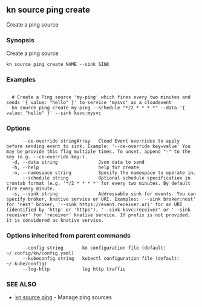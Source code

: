 ## kn source ping create

Create a ping source

### Synopsis

Create a ping source

```
kn source ping create NAME --sink SINK
```

### Examples

```

  # Create a Ping source 'my-ping' which fires every two minutes and sends '{ value: "hello" }' to service 'mysvc' as a cloudevent
  kn source ping create my-ping --schedule "*/2 * * * *" --data '{ value: "hello" }' --sink ksvc:mysvc
```

### Options

```
      --ce-override stringArray   Cloud Event overrides to apply before sending event to sink. Example: '--ce-override key=value' You may be provide this flag multiple times. To unset, append "-" to the key (e.g. --ce-override key-).
  -d, --data string               Json data to send
  -h, --help                      help for create
  -n, --namespace string          Specify the namespace to operate in.
      --schedule string           Optional schedule specification in crontab format (e.g. '*/2 * * * *' for every two minutes. By default fire every minute.
  -s, --sink string               Addressable sink for events. You can specify broker, knative service or URI. Examples: '--sink broker:nest' for 'nest' broker, '--sink https://event.receiver.uri' for an URI (identified by 'http' or 'https'), '--sink ksvc:receiver' or '--sink receiver' for 'receiver' knative service. If prefix is not provided, it is considered as knative service.
```

### Options inherited from parent commands

```
      --config string       kn configuration file (default: ~/.config/kn/config.yaml)
      --kubeconfig string   kubectl configuration file (default: ~/.kube/config)
      --log-http            log http traffic
```

### SEE ALSO

* [kn source ping](kn_source_ping.md)	 - Manage ping sources


